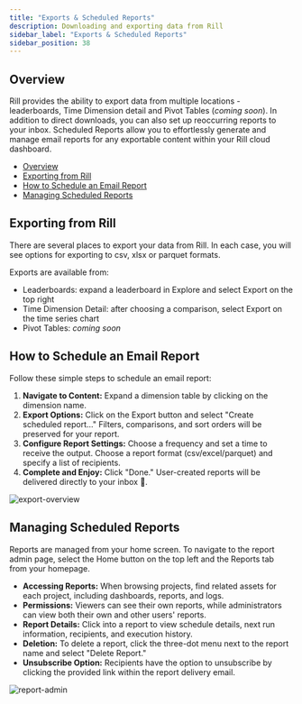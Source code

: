 ```yaml
---
title: "Exports & Scheduled Reports"
description: Downloading and exporting data from Rill
sidebar_label: "Exports & Scheduled Reports"
sidebar_position: 38
---
```


## Overview 
Rill provides the ability to export data from multiple locations - leaderboards, Time Dimension detail and Pivot Tables (_coming soon_). In addition to direct downloads, you can also set up reoccurring reports to your inbox. Scheduled Reports allow you to effortlessly generate and manage email reports for any exportable content within your Rill cloud dashboard. 

- [Overview](#overview)
- [Exporting from Rill](#exporting-from-rill)
- [How to Schedule an Email Report](#how-to-schedule-an-email-report)
- [Managing Scheduled Reports](#managing-scheduled-reports)

## Exporting from Rill

There are several places to export your data from Rill. In each case, you will see options for exporting to csv, xlsx or parquet formats. 

Exports are available from:

- Leaderboards: expand a leaderboard in Explore and select Export on the top right
- Time Dimension Detail: after choosing a comparison, select Export on the time series chart
- Pivot Tables: _coming soon_ 

## How to Schedule an Email Report

Follow these simple steps to schedule an email report:

1. **Navigate to Content:** Expand a dimension table by clicking on the dimension name.
2. **Export Options:** Click on the Export button and select "Create scheduled report..." Filters, comparisons, and sort orders will be preserved for your report.
3. **Configure Report Settings:** Choose a frequency and set a time to receive the output. Choose a report format (csv/excel/parquet) and specify a list of recipients.
4. **Complete and Enjoy:** Click "Done." User-created reports will be delivered directly to your inbox 🎉.

![export-overview](../../static/img/explore/exports/scheduled.png)

## Managing Scheduled Reports

Reports are managed from your home screen. To navigate to the report admin page, select the Home button on the top left and the Reports tab from your homepage.

- **Accessing Reports:** When browsing projects, find related assets for each project, including dashboards, reports, and logs.
- **Permissions:** Viewers can see their own reports, while administrators can view both their own and other users' reports.
- **Report Details:** Click into a report to view schedule details, next run information, recipients, and execution history.
- **Deletion:** To delete a report, click the three-dot menu next to the report name and select "Delete Report."
- **Unsubscribe Option:** Recipients have the option to unsubscribe by clicking the provided link within the report delivery email.


![report-admin](<../../static/img/explore/exports/admin.gif>)